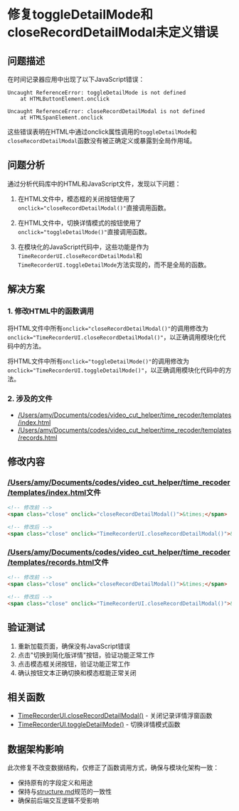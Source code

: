 # 修复toggleDetailMode和closeRecordDetailModal未定义错误

## 问题描述

在时间记录器应用中出现了以下JavaScript错误：
```
Uncaught ReferenceError: toggleDetailMode is not defined
    at HTMLButtonElement.onclick

Uncaught ReferenceError: closeRecordDetailModal is not defined
    at HTMLSpanElement.onclick
```

这些错误表明在HTML中通过onclick属性调用的`toggleDetailMode`和`closeRecordDetailModal`函数没有被正确定义或暴露到全局作用域。

## 问题分析

通过分析代码库中的HTML和JavaScript文件，发现以下问题：

1. 在HTML文件中，模态框的关闭按钮使用了`onclick="closeRecordDetailModal()"`直接调用函数。

2. 在HTML文件中，切换详情模式的按钮使用了`onclick="toggleDetailMode()"`直接调用函数。

3. 在模块化的JavaScript代码中，这些功能是作为`TimeRecorderUI.closeRecordDetailModal`和`TimeRecorderUI.toggleDetailMode`方法实现的，而不是全局的函数。

## 解决方案

### 1. 修改HTML中的函数调用
将HTML文件中所有`onclick="closeRecordDetailModal()"`的调用修改为`onclick="TimeRecorderUI.closeRecordDetailModal()"`，以正确调用模块化代码中的方法。

将HTML文件中所有`onclick="toggleDetailMode()"`的调用修改为`onclick="TimeRecorderUI.toggleDetailMode()"`，以正确调用模块化代码中的方法。

### 2. 涉及的文件
- [/Users/amy/Documents/codes/video_cut_helper/time_recoder/templates/index.html](file:///Users/amy/Documents/codes/video_cut_helper/time_recoder/templates/index.html)
- [/Users/amy/Documents/codes/video_cut_helper/time_recoder/templates/records.html](file:///Users/amy/Documents/codes/video_cut_helper/time_recoder/templates/records.html)

## 修改内容

### [/Users/amy/Documents/codes/video_cut_helper/time_recoder/templates/index.html](file:///Users/amy/Documents/codes/video_cut_helper/time_recoder/templates/index.html)文件
```html
<!-- 修改前 -->
<span class="close" onclick="closeRecordDetailModal()">&times;</span>

<!-- 修改后 -->
<span class="close" onclick="TimeRecorderUI.closeRecordDetailModal()">&times;</span>
```

### [/Users/amy/Documents/codes/video_cut_helper/time_recoder/templates/records.html](file:///Users/amy/Documents/codes/video_cut_helper/time_recoder/templates/records.html)文件
```html
<!-- 修改前 -->
<span class="close" onclick="closeRecordDetailModal()">&times;</span>

<!-- 修改后 -->
<span class="close" onclick="TimeRecorderUI.closeRecordDetailModal()">&times;</span>
```

## 验证测试
1. 重新加载页面，确保没有JavaScript错误
2. 点击"切换到简化版详情"按钮，验证功能正常工作
3. 点击模态框关闭按钮，验证功能正常工作
4. 确认按钮文本正确切换和模态框能正常关闭

## 相关函数
- [TimeRecorderUI.closeRecordDetailModal()](file:///Users/amy/Documents/codes/time_recoder/static/js/modules/ui.js#L646-L673) - 关闭记录详情浮窗函数
- [TimeRecorderUI.toggleDetailMode()](file:///Users/amy/Documents/codes/time_recoder/static/js/modules/ui.js#L670-L680) - 切换详情模式函数

## 数据架构影响
此次修复不改变数据结构，仅修正了函数调用方式，确保与模块化架构一致：
- 保持原有的字段定义和用途
- 保持与[structure.md](file:///Users/amy/Documents/codes/time_recoder/structure.md)规范的一致性
- 确保前后端交互逻辑不受影响